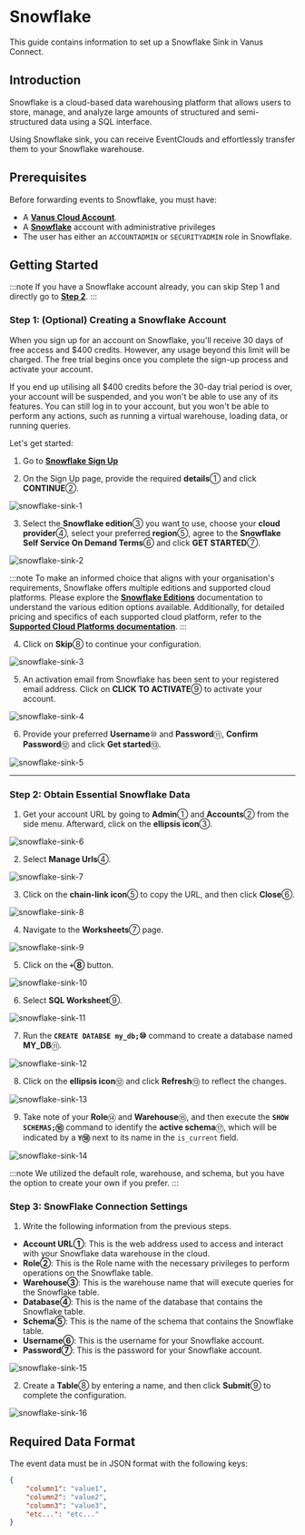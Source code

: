 # Snowflake

This guide contains information to set up a Snowflake Sink in Vanus Connect.

## Introduction

Snowflake is a cloud-based data warehousing platform that allows users to store, manage, and analyze large amounts of structured and semi-structured data using a SQL interface.

Using Snowflake sink, you can receive EventClouds and effortlessly transfer them to your Snowflake warehouse.

## Prerequisites

Before forwarding events to Snowflake, you must have:

- A [**Vanus Cloud Account**](https://cloud.vanus.ai).
- A [**Snowflake**](https://www.snowflake.com/) account with administrative privileges
- The user has either an `ACCOUNTADMIN` or `SECURITYADMIN` role in Snowflake.

## Getting Started

:::note
If you have a Snowflake account already, you can skip Step 1 and directly go to [**Step 2**](#step-2-obtain-essential-snowflake-data).
:::

### Step 1: (Optional) Creating a Snowflake Account

When you sign up for an account on Snowflake, you'll receive 30 days of free access and $400 credits. However, any usage beyond this limit will be charged. The free trial begins once you complete the sign-up process and activate your account.

If you end up utilising all $400 credits before the 30-day trial period is over, your account will be suspended, and you won't be able to use any of its features. You can still log in to your account, but you won't be able to perform any actions, such as running a virtual warehouse, loading data, or running queries.

Let's get started:

1. Go to [**Snowflake Sign Up**](https://signup.snowflake.com/)

2. On the Sign Up page, provide the required **details**① and click **CONTINUE**②.

![snowflake-sink-1](images/snowflake-sink-1.webp)

3. Select the **Snowflake edition**③ you want to use, choose your **cloud provider**④, select your preferred **region**⑤, agree to the **Snowflake Self Service On Demand Terms**⑥ and click **GET STARTED**⑦.

![snowflake-sink-2](images/snowflake-sink-2.webp)

:::note
To make an informed choice that aligns with your organisation's requirements, Snowflake offers multiple editions and supported cloud platforms. Please explore the [**Snowflake Editions**](https://docs.snowflake.com/en/user-guide/intro-editions.html) documentation to understand the various edition options available. Additionally, for detailed pricing and specifics of each supported cloud platform, refer to the [**Supported Cloud Platforms documentation**](https://docs.snowflake.com/en/user-guide/intro-cloud-platforms.html).
:::

4. Click on **Skip**⑧ to continue your configuration.

![snowflake-sink-3](images/snowflake-sink-3.webp)

5. An activation email from Snowflake has been sent to your registered email address. Click on **CLICK TO ACTIVATE**⑨ to activate your account.

![snowflake-sink-4](images/snowflake-sink-4.webp)

6. Provide your preferred **Username**⑩ and **Password**⑪, **Confirm Password**⑫ and click **Get started**⑬.

![snowflake-sink-5](images/snowflake-sink-5.webp)

---

### Step 2: Obtain Essential Snowflake Data

1. Get your account URL by going to **Admin**① and **Accounts**② from the side menu. Afterward, click on the **ellipsis icon**③.

![snowflake-sink-6](images/snowflake-sink-6.webp)

2. Select **Manage Urls**④.

![snowflake-sink-7](images/snowflake-sink-7.webp)

3. Click on the **chain-link icon**⑤ to copy the URL, and then click **Close**⑥.

![snowflake-sink-8](images/snowflake-sink-8.webp)

4. Navigate to the **Worksheets**⑦ page.

![snowflake-sink-9](images/snowflake-sink-9.webp)

5. Click on the **`+`⑧** button.

![snowflake-sink-10](images/snowflake-sink-10.webp)

6. Select **SQL Worksheet**⑨.

![snowflake-sink-11](images/snowflake-sink-11.webp)

7. Run the **`CREATE DATABSE my_db;`⑩** command to create a database named **MY_DB**⑪.

![snowflake-sink-12](images/snowflake-sink-12.webp)

8. Click on the **ellipsis icon**⑫ and click **Refresh**⑬ to reflect the changes.

![snowflake-sink-13](images/snowflake-sink-13.webp)

9. Take note of your **Role**⑭ and **Warehouse**⑮, and then execute the **`SHOW SCHEMAS;`⑯** command to identify the **active schema**⑰, which will be indicated by a **`Y`⑱** next to its name in the `is_current` field.

![snowflake-sink-14](images/snowflake-sink-14.webp)

:::note
We utilized the default role, warehouse, and schema, but you have the option to create your own if you prefer.
:::

### Step 3: SnowFlake Connection Settings

1. Write the following information from the previous steps.

- **Account URL①**: This is the web address used to access and interact with your Snowflake data warehouse in the cloud.
- **Role②**: This is the Role name with the necessary privileges to perform operations on the Snowflake table.
- **Warehouse③**: This is the warehouse name that will execute queries for the Snowflake table.
- **Database④**: This is the name of the database that contains the Snowflake table.
- **Schema⑤**: This is the name of the schema that contains the Snowflake table.
- **Username⑥**: This is the username for your Snowflake account.
- **Password⑦**: This is the password for your Snowflake account.

![snowflake-sink-15](images/snowflake-sink-15.webp)

2. Create a **Table**⑧ by entering a name, and then click **Submit**⑨ to complete the configuration.

![snowflake-sink-16](images/snowflake-sink-16.webp)

## Required Data Format

The event data must be in JSON format with the following keys:

```json
{
    "column1": "value1",
    "column2": "value2",
    "column3": "value3",
    "etc...": "etc..."
}